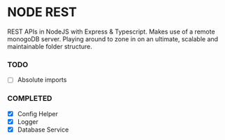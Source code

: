 # NODE REST
REST APIs in NodeJS with Express & Typescript. Makes use of a remote monogoDB server.
Playing around to zone in on an ultimate, scalable and maintainable folder structure.

### TODO

- [ ] Absolute imports

### COMPLETED

- [x] Config Helper
- [x] Logger
- [x] Database Service
